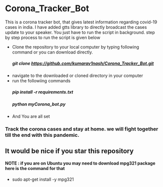 # Corona_Tracker_Bot
This is a corona tracker bot, that gives latest information regarding covid-19 cases in india.  I have added gtts library to directly broadcast the cases update to your speaker. You just have to run the script in background. step by step process to run the script is given below

-  Clone the repository to your local computer by typing following command or you can download directly.
   ##### git clone https://github.com/kumarav1nash/Corona_Tracker_Bot.git
- navigate to the downloaded or cloned directory in your computer
- run the followiing commands
  ##### pip install -r requirements.txt
  ##### python myCorona_bot.py
- And You are all set
### Track the corona cases and stay at home. we will fight together till the end with this pandemic.

## It would be nice if you star this repository

#### NOTE : if you are on Ubuntu you may need to download mpg321 package here is the command for that
- sudo apt-get install -y mpg321
